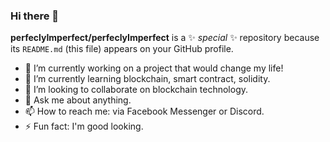 ### Hi there 👋

**perfeclyImperfect/perfeclyImperfect** is a ✨ _special_ ✨ repository because its `README.md` (this file) appears on your GitHub profile.

- 🔭 I’m currently working on a project that would change my life!
- 🌱 I’m currently learning blockchain, smart contract, solidity.
- 👯 I’m looking to collaborate on blockchain technology.
- 💬 Ask me about anything.
- 📫 How to reach me: via Facebook Messenger or Discord.
- ⚡ Fun fact: I'm good looking.
